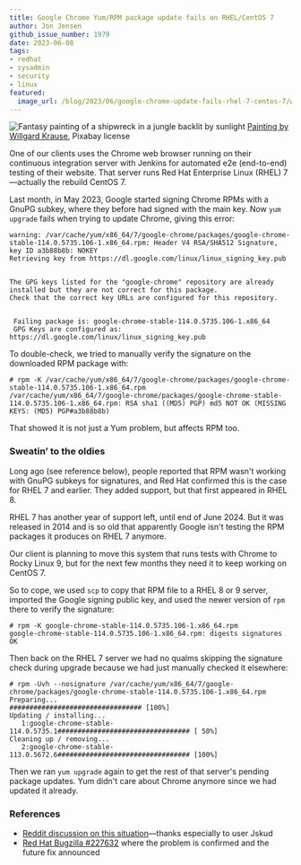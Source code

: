 ```yaml
---
title: Google Chrome Yum/​RPM package update fails on RHEL/​CentOS 7
author: Jon Jensen
github_issue_number: 1979
date: 2023-06-08
tags:
- redhat
- sysadmin
- security
- linux
featured:
  image_url: /blog/2023/06/google-chrome-update-fails-rhel-7-centos-7/willgard-krause-painted-ship-wreck-jungle.webp
---
```


![Fantasy painting of a shipwreck in a jungle backlit by sunlight](/blog/2023/06/google-chrome-update-fails-rhel-7-centos-7/willgard-krause-painted-ship-wreck-jungle.webp)
[Painting by Willgard Krause](https://pixabay.com/photos/fantasy-painted-ship-wreck-jungle-7422641/), Pixabay license

One of our clients uses the Chrome web browser running on their continuous integration server with Jenkins for automated e2e (end-to-end) testing of their website. That server runs Red Hat Enterprise Linux (RHEL) 7—actually the rebuild CentOS 7.

Last month, in May 2023, Google started signing Chrome RPMs with a GnuPG subkey, where they before had signed with the main key. Now `yum upgrade` fails when trying to update Chrome, giving this error:

```plain
warning: /var/cache/yum/x86_64/7/google-chrome/packages/google-chrome-stable-114.0.5735.106-1.x86_64.rpm: Header V4 RSA/SHA512 Signature, key ID a3b88b8b: NOKEY
Retrieving key from https://dl.google.com/linux/linux_signing_key.pub


The GPG keys listed for the "google-chrome" repository are already installed but they are not correct for this package.
Check that the correct key URLs are configured for this repository.


 Failing package is: google-chrome-stable-114.0.5735.106-1.x86_64
 GPG Keys are configured as: https://dl.google.com/linux/linux_signing_key.pub
```

To double-check, we tried to manually verify the signature on the downloaded RPM package with:

```plain
# rpm -K /var/cache/yum/x86_64/7/google-chrome/packages/google-chrome-stable-114.0.5735.106-1.x86_64.rpm
/var/cache/yum/x86_64/7/google-chrome/packages/google-chrome-stable-114.0.5735.106-1.x86_64.rpm: RSA sha1 ((MD5) PGP) md5 NOT OK (MISSING KEYS: (MD5) PGP#a3b88b8b)
```

That showed it is not just a Yum problem, but affects RPM too.

### Sweatin’ to the oldies

Long ago (see reference below), people reported that RPM wasn't working with GnuPG subkeys for signatures, and Red Hat confirmed this is the case for RHEL 7 and earlier. They added support, but that first appeared in RHEL 8.

RHEL 7 has another year of support left, until end of June 2024. But it was released in 2014 and is so old that apparently Google isn't testing the RPM packages it produces on RHEL 7 anymore.

Our client is planning to move this system that runs tests with Chrome to Rocky Linux 9, but for the next few months they need it to keep working on CentOS 7.

So to cope, we used `scp` to copy that RPM file to a RHEL 8 or 9 server, imported the Google signing public key, and used the newer version of `rpm` there to verify the signature:

```plain
# rpm -K google-chrome-stable-114.0.5735.106-1.x86_64.rpm 
google-chrome-stable-114.0.5735.106-1.x86_64.rpm: digests signatures OK
```

Then back on the RHEL 7 server we had no qualms skipping the signature check during upgrade because we had just manually checked it elsewhere:

```plain
# rpm -Uvh --nosignature /var/cache/yum/x86_64/7/google-chrome/packages/google-chrome-stable-114.0.5735.106-1.x86_64.rpm 
Preparing...                          ################################# [100%]
Updating / installing...
   1:google-chrome-stable-114.0.5735.1################################# [ 50%]
Cleaning up / removing...
   2:google-chrome-stable-113.0.5672.6################################# [100%]
```

Then we ran `yum upgrade` again to get the rest of that server's pending package updates. Yum didn't care about Chrome anymore since we had updated it already.

### References

* [Reddit discussion on this situation](https://www.reddit.com/r/chrome/comments/13s799o/googlechromebeta_1140573545_rpm_invalid_signature/)—thanks especially to user Jskud
* [Red Hat Bugzilla #227632](https://bugzilla.redhat.com/show_bug.cgi?id=227632) where the problem is confirmed and the future fix announced
